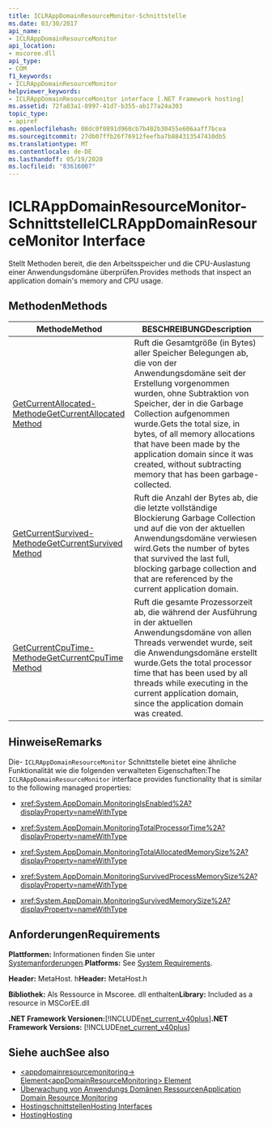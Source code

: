 ```yaml
---
title: ICLRAppDomainResourceMonitor-Schnittstelle
ms.date: 03/30/2017
api_name:
- ICLRAppDomainResourceMonitor
api_location:
- mscoree.dll
api_type:
- COM
f1_keywords:
- ICLRAppDomainResourceMonitor
helpviewer_keywords:
- ICLRAppDomainResourceMonitor interface [.NET Framework hosting]
ms.assetid: 72fa83a1-8997-41d7-b355-ab177a24a303
topic_type:
- apiref
ms.openlocfilehash: 08dc0f0891d960cb7b402b30455e606aaff7bcea
ms.sourcegitcommit: 27db07ffb26f76912feefba7b884313547410db5
ms.translationtype: MT
ms.contentlocale: de-DE
ms.lasthandoff: 05/19/2020
ms.locfileid: "83616007"
---
```

# <a name="iclrappdomainresourcemonitor-interface"></a><span data-ttu-id="d59cb-102">ICLRAppDomainResourceMonitor-Schnittstelle</span><span class="sxs-lookup"><span data-stu-id="d59cb-102">ICLRAppDomainResourceMonitor Interface</span></span>
<span data-ttu-id="d59cb-103">Stellt Methoden bereit, die den Arbeitsspeicher und die CPU-Auslastung einer Anwendungsdomäne überprüfen.</span><span class="sxs-lookup"><span data-stu-id="d59cb-103">Provides methods that inspect an application domain's memory and CPU usage.</span></span>  
  
## <a name="methods"></a><span data-ttu-id="d59cb-104">Methoden</span><span class="sxs-lookup"><span data-stu-id="d59cb-104">Methods</span></span>  
  
|<span data-ttu-id="d59cb-105">Methode</span><span class="sxs-lookup"><span data-stu-id="d59cb-105">Method</span></span>|<span data-ttu-id="d59cb-106">BESCHREIBUNG</span><span class="sxs-lookup"><span data-stu-id="d59cb-106">Description</span></span>|  
|------------|-----------------|  
|[<span data-ttu-id="d59cb-107">GetCurrentAllocated-Methode</span><span class="sxs-lookup"><span data-stu-id="d59cb-107">GetCurrentAllocated Method</span></span>](iclrappdomainresourcemonitor-getcurrentallocated-method.md)|<span data-ttu-id="d59cb-108">Ruft die Gesamtgröße (in Bytes) aller Speicher Belegungen ab, die von der Anwendungsdomäne seit der Erstellung vorgenommen wurden, ohne Subtraktion von Speicher, der in die Garbage Collection aufgenommen wurde.</span><span class="sxs-lookup"><span data-stu-id="d59cb-108">Gets the total size, in bytes, of all memory allocations that have been made by the application domain since it was created, without subtracting memory that has been garbage-collected.</span></span>|  
|[<span data-ttu-id="d59cb-109">GetCurrentSurvived-Methode</span><span class="sxs-lookup"><span data-stu-id="d59cb-109">GetCurrentSurvived Method</span></span>](iclrappdomainresourcemonitor-getcurrentsurvived-method.md)|<span data-ttu-id="d59cb-110">Ruft die Anzahl der Bytes ab, die die letzte vollständige Blockierung Garbage Collection und auf die von der aktuellen Anwendungsdomäne verwiesen wird.</span><span class="sxs-lookup"><span data-stu-id="d59cb-110">Gets the number of bytes that survived the last full, blocking garbage collection and that are referenced by the current application domain.</span></span>|  
|[<span data-ttu-id="d59cb-111">GetCurrentCpuTime-Methode</span><span class="sxs-lookup"><span data-stu-id="d59cb-111">GetCurrentCpuTime Method</span></span>](iclrappdomainresourcemonitor-getcurrentcputime-method.md)|<span data-ttu-id="d59cb-112">Ruft die gesamte Prozessorzeit ab, die während der Ausführung in der aktuellen Anwendungsdomäne von allen Threads verwendet wurde, seit die Anwendungsdomäne erstellt wurde.</span><span class="sxs-lookup"><span data-stu-id="d59cb-112">Gets the total processor time that has been used by all threads while executing in the current application domain, since the application domain was created.</span></span>|  
  
## <a name="remarks"></a><span data-ttu-id="d59cb-113">Hinweise</span><span class="sxs-lookup"><span data-stu-id="d59cb-113">Remarks</span></span>  
 <span data-ttu-id="d59cb-114">Die- `ICLRAppDomainResourceMonitor` Schnittstelle bietet eine ähnliche Funktionalität wie die folgenden verwalteten Eigenschaften:</span><span class="sxs-lookup"><span data-stu-id="d59cb-114">The `ICLRAppDomainResourceMonitor` interface provides functionality that is similar to the following managed properties:</span></span>  
  
- <xref:System.AppDomain.MonitoringIsEnabled%2A?displayProperty=nameWithType>  
  
- <xref:System.AppDomain.MonitoringTotalProcessorTime%2A?displayProperty=nameWithType>  
  
- <xref:System.AppDomain.MonitoringTotalAllocatedMemorySize%2A?displayProperty=nameWithType>  
  
- <xref:System.AppDomain.MonitoringSurvivedProcessMemorySize%2A?displayProperty=nameWithType>  
  
- <xref:System.AppDomain.MonitoringSurvivedMemorySize%2A?displayProperty=nameWithType>  
  
## <a name="requirements"></a><span data-ttu-id="d59cb-115">Anforderungen</span><span class="sxs-lookup"><span data-stu-id="d59cb-115">Requirements</span></span>  
 <span data-ttu-id="d59cb-116">**Plattformen:** Informationen finden Sie unter [Systemanforderungen](../../get-started/system-requirements.md).</span><span class="sxs-lookup"><span data-stu-id="d59cb-116">**Platforms:** See [System Requirements](../../get-started/system-requirements.md).</span></span>  
  
 <span data-ttu-id="d59cb-117">**Header:** MetaHost. h</span><span class="sxs-lookup"><span data-stu-id="d59cb-117">**Header:** MetaHost.h</span></span>  
  
 <span data-ttu-id="d59cb-118">**Bibliothek:** Als Ressource in Mscoree. dll enthalten</span><span class="sxs-lookup"><span data-stu-id="d59cb-118">**Library:** Included as a resource in MSCorEE.dll</span></span>  
  
 <span data-ttu-id="d59cb-119">**.NET Framework Versionen:**[!INCLUDE[net_current_v40plus](../../../../includes/net-current-v40plus-md.md)]</span><span class="sxs-lookup"><span data-stu-id="d59cb-119">**.NET Framework Versions:** [!INCLUDE[net_current_v40plus](../../../../includes/net-current-v40plus-md.md)]</span></span>  
  
## <a name="see-also"></a><span data-ttu-id="d59cb-120">Siehe auch</span><span class="sxs-lookup"><span data-stu-id="d59cb-120">See also</span></span>

- [<span data-ttu-id="d59cb-121">\<appdomainresourcemonitoring-> Element</span><span class="sxs-lookup"><span data-stu-id="d59cb-121">\<appDomainResourceMonitoring> Element</span></span>](../../configure-apps/file-schema/runtime/appdomainresourcemonitoring-element.md)
- [<span data-ttu-id="d59cb-122">Überwachung von Anwendungs Domänen Ressourcen</span><span class="sxs-lookup"><span data-stu-id="d59cb-122">Application Domain Resource Monitoring</span></span>](../../../standard/garbage-collection/app-domain-resource-monitoring.md)
- [<span data-ttu-id="d59cb-123">Hostingschnittstellen</span><span class="sxs-lookup"><span data-stu-id="d59cb-123">Hosting Interfaces</span></span>](hosting-interfaces.md)
- [<span data-ttu-id="d59cb-124">Hosting</span><span class="sxs-lookup"><span data-stu-id="d59cb-124">Hosting</span></span>](index.md)
